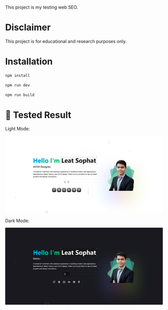 This project is my testing web SEO.

# Disclaimer
This project is for educational and research purposes only.

# Installation

```sh
npm install
```

```sh
npm run dev
```

```sh
npm run build
```


# 🧪 Tested Result

Light Mode:

![Light Mode](./public/assets/screenshots/origin-light.png)

Dark Mode:

![Dark Mode](./public/assets/screenshots/origin-dark.png)
